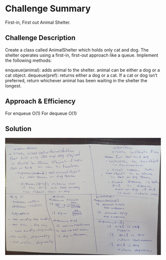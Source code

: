 
# Challenge Summary
<!-- Short summary or background information -->
First-in, First out Animal Shelter.
## Challenge Description
<!-- Description of the challenge -->
Create a class called AnimalShelter which holds only cat and dog. The shelter operates using a first-in, first-out approach like a queue. Implement the following methods:

enqueue(animal): adds animal to the shelter. animal can be either a dog or a cat object.
dequeue(pref): returns either a dog or a cat. If a cat or dog isn’t preferred, return whichever animal has been waiting in the shelter the longest.
## Approach & Efficiency
<!-- What approach did you take? Why? What is the Big O space/time for this approach? -->
For enqueue O(1) 
For dequeue O(1)
## Solution
<!-- Embedded whiteboard image -->

![images](assets/animal.jpg)